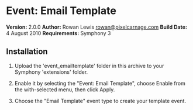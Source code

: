 # Event: Email Template

__Version:__ 2.0.0
__Author:__ Rowan Lewis <rowan@pixelcarnage.com>
__Build Date:__ 4 August 2010
__Requirements:__ Symphony 3

## Installation

1.	Upload the 'event_emailtemplate' folder in this archive to your Symphony 'extensions' folder.

2.	Enable it by selecting the "Event: Email Template", choose Enable from the	with-selected menu, then click Apply.

3.	Choose the "Email Template" event type to create your template event.